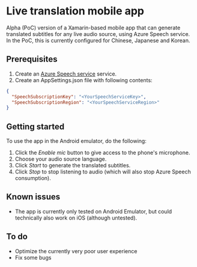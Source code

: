 # Live translation mobile app
Alpha (PoC) version of a Xamarin-based mobile app that can generate translated subtitles for any live audio source, using Azure Speech service.
In the PoC, this is currently configured for Chinese, Japanese and Korean. 

## Prerequisites
1. Create an [Azure Speech service](https://docs.microsoft.com/en-us/azure/cognitive-services/speech-service/overview#try-the-speech-service-for-free) service. 
2. Create an AppSettings.json file with following contents:

```json
{
  "SpeechSubscriptionKey": "<YourSpeechServiceKey>",
  "SpeechSubscriptionRegion": "<YourSpeechServiceRegion>"
}
```

## Getting started
To use the app in the  Android emulator, do the following: 
1. Click the *Enable mic* button to give access to the phone's microphone.
2. Choose your audio source language.
3. Click *Start* to generate the translated subtitles. 
4. Click *Stop* to stop listening to audio (which will also stop Azure Speech consumption).

## Known issues
- The app is currently only tested on Android Emulator, but could technically also work on iOS (although untested).

## To do
- Optimize the currently very poor user experience
- Fix some bugs
